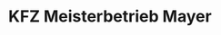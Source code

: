 ---
title: "KFZ Meisterbetrieb Mayer"
url: /dornstadt/kfz-meisterbetrieb-mayer/
shop: Autowerkstatt
---